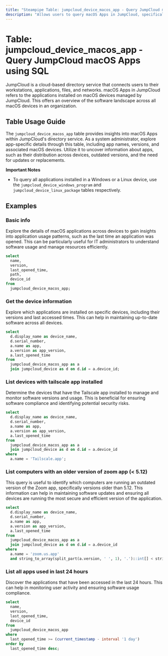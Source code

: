 ```yaml
---
title: "Steampipe Table: jumpcloud_device_macos_app - Query JumpCloud macOS Apps using SQL"
description: "Allows users to query macOS Apps in JumpCloud, specifically to retrieve details about each app installed on macOS devices managed by JumpCloud."
---
```


# Table: jumpcloud_device_macos_app - Query JumpCloud macOS Apps using SQL

JumpCloud is a cloud-based directory service that connects users to their workstations, applications, files, and networks. macOS Apps in JumpCloud refers to the applications installed on macOS devices managed by JumpCloud. This offers an overview of the software landscape across all macOS devices in an organization.

## Table Usage Guide

The `jumpcloud_device_macos_app` table provides insights into macOS Apps within JumpCloud's directory service. As a system administrator, explore app-specific details through this table, including app names, versions, and associated macOS devices. Utilize it to uncover information about apps, such as their distribution across devices, outdated versions, and the need for updates or replacements.

**Important Notes**
- To query all applications installed in a Windows or a Linux device, use the `jumpcloud_device_windows_program` and `jumpcloud_device_linux_package` tables respectively.

## Examples

### Basic info
Explore the details of macOS applications across devices to gain insights into application usage patterns, such as the last time an application was opened. This can be particularly useful for IT administrators to understand software usage and manage resources efficiently.

```sql
select
  name,
  version,
  last_opened_time,
  path,
  device_id
from
  jumpcloud_device_macos_app;
```

### Get the device information
Explore which applications are installed on specific devices, including their versions and last accessed times. This can help in maintaining up-to-date software across all devices.

```sql
select
  d.display_name as device_name,
  d.serial_number,
  a.name as app,
  a.version as app_version,
  a.last_opened_time
from
  jumpcloud_device_macos_app as a
  join jumpcloud_device as d on d.id = a.device_id;
```

### List devices with tailscale app installed
Determine the devices that have the Tailscale app installed to manage and monitor software versions and usage. This is beneficial for ensuring software compliance and identifying potential security risks.

```sql
select
  d.display_name as device_name,
  d.serial_number,
  a.name as app,
  a.version as app_version,
  a.last_opened_time
from
  jumpcloud_device_macos_app as a
  join jumpcloud_device as d on d.id = a.device_id
where
  a.name = 'Tailscale.app';
```

### List computers with an older version of zoom app (< 5.12)
This query is useful to identify which computers are running an outdated version of the Zoom app, specifically versions older than 5.12. This information can help in maintaining software updates and ensuring all devices are running the most secure and efficient version of the application.

```sql
select
  d.display_name as device_name,
  d.serial_number,
  a.name as app,
  a.version as app_version,
  a.last_opened_time
from
  jumpcloud_device_macos_app as a
  join jumpcloud_device as d on d.id = a.device_id
where
  a.name = 'zoom.us.app'
  and string_to_array(split_part(a.version, ' ', 1), '.')::int[] < string_to_array('5.12', '.')::int[];
```

### List all apps used in last 24 hours
Discover the applications that have been accessed in the last 24 hours. This can help in monitoring user activity and ensuring software usage compliance.

```sql
select
  name,
  version,
  last_opened_time,
  device_id
from
  jumpcloud_device_macos_app
where
  last_opened_time >= (current_timestamp - interval '1 day')
order by
  last_opened_time desc;
```